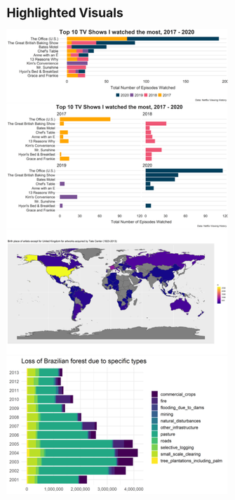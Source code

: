 # Highlighted Visuals

<img src="https://github.com/Kim-s-h/tidytuesday/blob/master/Week1%20Netflix/netflix_ep.png" width=800>

<img src="https://github.com/Kim-s-h/tidytuesday/blob/master/Week1%20Netflix/netflix_ep_by_year.png" width=800>

<img src="https://github.com/Kim-s-h/tidytuesday/blob/master/Week3%20Art%20Collections/world_map_birthPlace.png" width=800>

<img src="https://github.com/Kim-s-h/tidytuesday/blob/master/Week15%20Deforestation/brazil_loss.png" width=800>